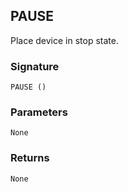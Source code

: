 ## PAUSE

Place device in stop state.


### Signature

`PAUSE ()`


### Parameters

`None`


### Returns

`None
`